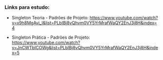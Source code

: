 ### Links para estudo:
- Singleton Teoria - Padrões de Projeto: https://www.youtube.com/watch?v=x9h8MgAvi_I&list=PLbIBj8vQhvm0VY5YrMrafWaQY2EnJ3j8H&index=4

- Singleton Prática - Padrões de Projeto: https://www.youtube.com/watch?v=JnCWTbICOWg&list=PLbIBj8vQhvm0VY5YrMrafWaQY2EnJ3j8H&index=5

